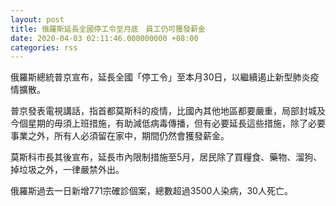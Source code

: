 ```yaml
---
layout: post
title: 俄羅斯延長全國停工令至月底　員工仍可獲發薪金
date: 2020-04-03 02:11:46.000000000 +08:00
categories: rss
---
```


俄羅斯總統普京宣布，延長全國「停工令」至本月30日，以繼續遏止新型肺炎疫情擴散。

普京發表電視講話，指首都莫斯科的疫情，比國內其他地區都要嚴重，局部封城及今個星期的毋須上班措施，有助減低病毒傳播，但有必要延長這些措施，除了必要事業之外，所有人必須留在家中，期間仍然會獲發薪金。

莫斯科市長其後宣布，延長市內限制措施至5月，居民除了買糧食、藥物、溜狗、掉垃圾之外，一律嚴禁外出。

俄羅斯過去一日新增771宗確診個案，總數超過3500人染病，30人死亡。
